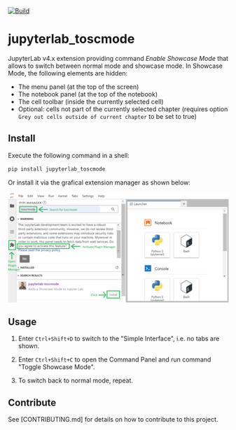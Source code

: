<!-- badges: start -->
[![Build](https://github.com/toscm/toscmode/actions/workflows/build.yml/badge.svg)](https://github.com/toscm/toscmode/actions/workflows/build.yml)
<!-- badges: end -->

# jupyterlab_toscmode

JupyterLab v4.x extension providing command *Enable Showcase Mode* that allows to switch between normal mode and showcase mode. In Showcase Mode, the following elements are hidden:

-   The menu panel (at the top of the screen)
-   The notebook panel (at the top of the notebook)
-   The cell toolbar (inside the currently selected cell)
-   Optional: cells not part of the currently selected chapter (requires option `Grey out cells outside of current chapter` to be set to true)

## Install

Execute the following command in a shell:

```bash
pip install jupyterlab_toscmode
```

Or install it via the grafical extension manager as shown below:

![GUI-Installation](doc/img/gui_install_annotated.png)

## Usage

1. Enter `Ctrl+Shift+D` to switch to the "Simple Interface", i.e. no tabs are shown.

2. Enter `Ctrl+Shift+C` to open the Command Panel and run command "Toggle Showcase Mode".

3. To switch back to normal mode, repeat.

## Contribute

See [CONTRIBUTING.md] for details on how to contribute to this project.